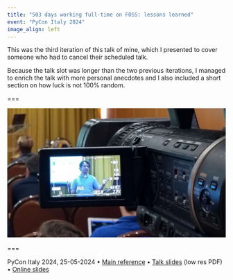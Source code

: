 ```yaml
---
title: "503 days working full-time on FOSS: lessons learned"
event: "PyCon Italy 2024"
image_align: left
---
```


This was the third iteration of this talk of mine, which I presented to cover someone who had to cancel their scheduled talk.

Because the talk slot was longer than the two previous iterations, I managed to enrich the talk with more personal anecdotes and I also included a short section on how luck is not 100% random.

===

![](_talk.webp)

===

PyCon Italy 2024, 25-05-2024 • [Main reference](https://mathspp.com/blog/503-days-working-full-time-on-foss-lessons-learned) • [Talk slides][pdf-slides] (low res PDF) • [Online slides][snappify-slides]


[pdf-slides]: https://github.com/mathspp/talks/blob/main/20240525_pycon-italy-503-days-working-full-time-on-foss-lessons-learned/slides.pdf
[snappify-slides]: https://snappify.com/view/e7978e46-611e-4df6-86ca-8755df200af0
